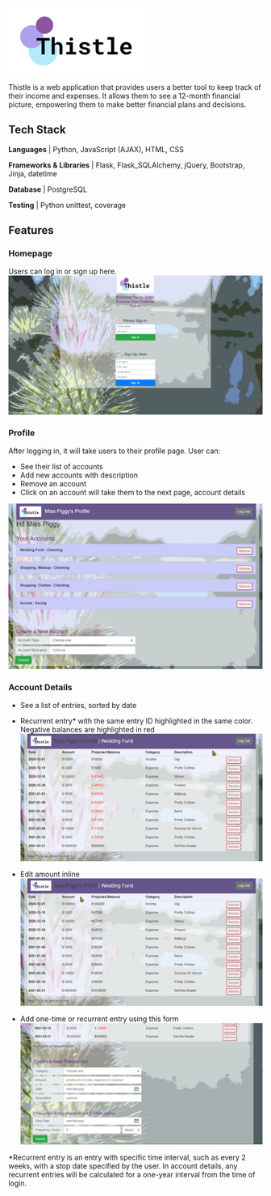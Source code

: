 ![alt text][logo]

[logo]: static/ThistleLogo.png

Thistle is a web application that provides users a better tool to keep track of their income and expenses. It allows them to see a 12-month financial picture, empowering them to make better financial plans and decisions.

## Tech Stack

**Languages** | Python, JavaScript (AJAX), HTML, CSS

**Frameworks & Libraries** | Flask, Flask_SQLAlchemy, jQuery, Bootstrap, Jinja, datetime

**Database** | PostgreSQL

**Testing** | Python unittest, coverage

## Features

### Homepage
Users can log in or sign up here.
![Thistle Homepage](/static/homepage.png)


### Profile
After logging in, it will take users to their profile page. User can:

* See their list of accounts
* Add new accounts with description
* Remove an account
* Click on an account will take them to the next page, account details

![Profile Page](/static/profile_page.png)

### Account Details

* See a list of entries, sorted by date
* Recurrent entry* with the same entry ID highlighted in the same color. Negative balances are highlighted in red
![Highlight recurrent entry](/static/recurrent_entry_highlight.gif)

* Edit amount inline
![Edit amount](/static/edit_amount.gif)

* Add one-time or recurrent entry using this form
![Create new entry](/static/create_new_transaction.png)

*Recurrent entry is an entry with specific time interval, such as every 2 weeks, with a stop date specified by the user. In account details, any recurrent entries will be calculated for a one-year interval from the time of login.
